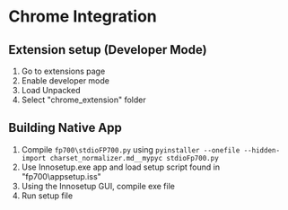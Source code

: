 # Chrome Integration
## Extension setup (Developer Mode)
1. Go to extensions page
2. Enable developer mode
3. Load Unpacked
4. Select "chrome_extension" folder

## Building Native App
1. Compile `fp700\stdioFP700.py` using `pyinstaller --onefile --hidden-import charset_normalizer.md__mypyc stdioFp700.py`
2. Use Innosetup.exe app and load setup script found in "fp700\appsetup.iss"
3. Using the Innosetup GUI, compile exe file
4. Run setup file
